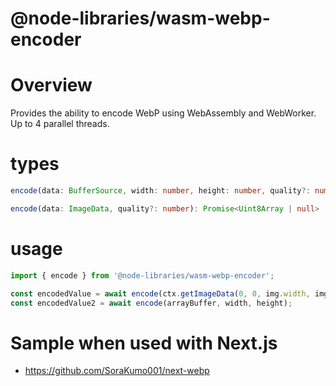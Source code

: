 # @node-libraries/wasm-webp-encoder

# Overview

Provides the ability to encode WebP using WebAssembly and WebWorker.  
Up to 4 parallel threads.

# types

```ts
encode(data: BufferSource, width: number, height: number, quality?: number): Promise<Uint8Array | null>
```

```ts
encode(data: ImageData, quality?: number): Promise<Uint8Array | null>
```

# usage

```ts
import { encode } from '@node-libraries/wasm-webp-encoder';

const encodedValue = await encode(ctx.getImageData(0, 0, img.width, img.height));
const encodedValue2 = await encode(arrayBuffer, width, height);
```

# Sample when used with Next.js

- https://github.com/SoraKumo001/next-webp
